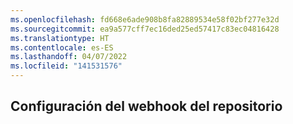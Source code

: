 ```yaml
---
ms.openlocfilehash: fd668e6ade908b8fa82889534e58f02bf277e32d
ms.sourcegitcommit: ea9a577cff7ec16ded25ed57417c83ec04816428
ms.translationtype: HT
ms.contentlocale: es-ES
ms.lasthandoff: 04/07/2022
ms.locfileid: "141531576"
---
```

## <a name="repository-webhook-configuration"></a>Configuración del webhook del repositorio